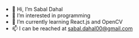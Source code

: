 - 👋 Hi, I’m Sabal Dahal
- 👀 I’m interested in programming
- 🌱 I’m currently learning React.js and OpenCV
- 📫 I can be reached at sabal.dahal00@gmail.com

<!---
dahalsl/dahalsl is a ✨ special ✨ repository because its `README.md` (this file) appears on your GitHub profile.
You can click the Preview link to take a look at your changes.
--->
